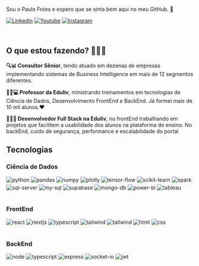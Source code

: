Sou o Paulo Fróes e espero que se sinta bem aqui no meu GitHub. 👋

[![Linkedin](https://img.shields.io/badge/LinkedIn-0077B5?style=for-the-badge&logo=linkedin&logoColor=white)](https://www.linkedin.com/in/paulo-froes/)
[![Youtube](https://img.shields.io/badge/YouTube-FF0000?style=for-the-badge&logo=youtube&logoColor=white)](https://www.youtube.com/@paulofroes6217/)
[![Instagram](https://img.shields.io/badge/Instagram-E4405F?style=for-the-badge&logo=instagram&logoColor=white)](https://www.instagram.com/eupaulofroes/)

<!-- ![GitHub Stats](https://github-readme-stats.vercel.app/api?username=pauloFroes&show_icons=true&theme=dracula) -->
<br>

## O que estou fazendo? 💼🧑‍💻

<p>
    <b>🔍📊 Consultor Sênior</b>, tendo atuado em dezenas de empresas implementando sistemas de Business Intelligence em mais de 12 segmentos diferentes.
</p>
<p>
    <b>👨‍🏫💻 Professor da Eduliv</b>, ministrando treinamentos em tecnologias de Ciência de Dados, Desenvolvimento FrontEnd e BackEnd. Já formei mais de 10 mil alunos.❤️
</p>
<p>
    <b>👨‍💻🌐 Desenvolvedor Full Stack na Eduliv</b>, no frontEnd trabalhando em projetos que facilitem a usabilidade dos alunos na plataforma de ensino. No backEnd, cuido de segurança, performance e escalabilidade do portal
</p>

## Tecnologias

### Ciência de Dados

<div style="display:flex; gap: 4px; flex-wrap: wrap">
    <img alt="python" src="https://img.shields.io/badge/Python-14354C?style=for-the-badge&logo=python&logoColor=white"/>
    <img alt="pandas" src="https://img.shields.io/badge/pandas-150458.svg?style=for-the-badge&logo=pandas&logoColor=white"/>
    <img alt="numpy" src="https://img.shields.io/badge/NumPy-013243.svg?style=for-the-badge&logo=NumPy&logoColor=white"/>
    <img alt="plotly" src="https://img.shields.io/badge/Plotly-3F4F75.svg?style=for-the-badge&logo=Plotly&logoColor=white"/>
    <img alt="tensor-flow" src="https://img.shields.io/badge/TensorFlow-FF6F00.svg?style=for-the-badge&logo=TensorFlow&logoColor=white"/>
    <img alt="scikit-learn" src="https://img.shields.io/badge/scikitlearn-F7931E.svg?style=for-the-badge&logo=scikit-learn&logoColor=white"/>
    <img alt="spark" src="https://img.shields.io/badge/Apache%20Spark-E25A1C.svg?style=for-the-badge&logo=Apache-Spark&logoColor=white"/>
    <img alt="sql-server" src="https://img.shields.io/badge/Microsoft%20SQL%20Server-CC2927.svg?style=for-the-badge&logo=Microsoft-SQL-Server&logoColor=white"/>
    <img alt="my-sql" src="https://img.shields.io/badge/MySQL-4479A1.svg?style=for-the-badge&logo=MySQL&logoColor=white"/>
    <img alt="supabase" src="https://img.shields.io/badge/Supabase-3FCF8E.svg?style=for-the-badge&logo=Supabase&logoColor=white"/>
    <img alt="mongo-db" src="https://img.shields.io/badge/MongoDB-47A248.svg?style=for-the-badge&logo=MongoDB&logoColor=white"/>
    <img alt="power-bi" src="https://img.shields.io/badge/Power%20BI-F2C811.svg?style=for-the-badge&logo=Power-BI&logoColor=black"/>
    <img alt="tableau" src="https://img.shields.io/badge/Tableau-E97627.svg?style=for-the-badge&logo=Tableau&logoColor=white"/>
</div>
<br>

### FrontEnd

<div style="display:flex; gap: 4px; flex-wrap: wrap">
        <img alt="react" src="https://img.shields.io/badge/React-61DAFB.svg?style=for-the-badge&logo=React&logoColor=black"/>
        <img alt="nextjs" src="https://img.shields.io/badge/Next.js-000000.svg?style=for-the-badge&logo=nextdotjs&logoColor=white"/>
        <img alt="typescript" src="https://img.shields.io/badge/TypeScript-3178C6.svg?style=for-the-badge&logo=TypeScript&logoColor=white"/>
        <img alt="tailwind" src="https://img.shields.io/badge/Tailwind%20CSS-06B6D4.svg?style=for-the-badge&logo=Tailwind-CSS&logoColor=white"/>
        <img alt="tailwind" src="https://img.shields.io/badge/styledcomponents-DB7093.svg?style=for-the-badge&logo=styled-components&logoColor=white"/>
        <img alt="html" src="https://img.shields.io/badge/HTML5-E34F26.svg?style=for-the-badge&logo=HTML5&logoColor=white"/>
        <img alt="css" src="https://img.shields.io/badge/CSS3-1572B6.svg?style=for-the-badge&logo=CSS3&logoColor=white"/>
</div>
<br>

### BackEnd

<div style="display:flex; gap: 4px; flex-wrap: wrap">
        <img alt="node" src="https://img.shields.io/badge/Node.js-339933.svg?style=for-the-badge&logo=nodedotjs&logoColor=white"/>
        <img alt="typescript" src="https://img.shields.io/badge/tsnode-3178C6.svg?style=for-the-badge&logo=ts-node&logoColor=white"/>
        <img alt="express" src="https://img.shields.io/badge/Express-000000.svg?style=for-the-badge&logo=Express&logoColor=white"/>
        <img alt="socket-io" src="https://img.shields.io/badge/Socket.io-010101.svg?style=for-the-badge&logo=socketdotio&logoColor=white"/>
        <img alt="jwt" src="https://img.shields.io/badge/JSON%20Web%20Tokens-000000.svg?style=for-the-badge&logo=JSON-Web-Tokens&logoColor=white"/>
</div>
<br>
<br>
